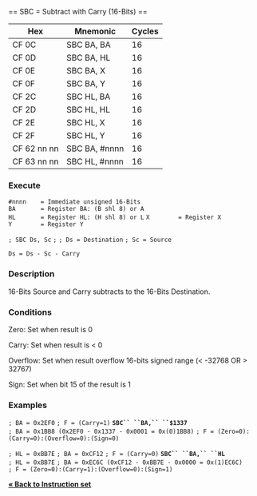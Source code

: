\== SBC = Subtract with Carry (16-Bits) ==

| Hex         | Mnemonic       | Cycles |
| ----------- | -------------- | ------ |
| CF 0C       | SBC BA, BA     | 16     |
| CF 0D       | SBC BA, HL     | 16     |
| CF 0E       | SBC BA, X      | 16     |
| CF 0F       | SBC BA, Y      | 16     |
| CF 2C       | SBC HL, BA     | 16     |
| CF 2D       | SBC HL, HL     | 16     |
| CF 2E       | SBC HL, X      | 16     |
| CF 2F       | SBC HL, Y      | 16     |
| CF 62 nn nn | SBC BA, \#nnnn | 16     |
| CF 63 nn nn | SBC HL, \#nnnn | 16     |

### Execute

`#nnnn    = Immediate unsigned 16-Bits`
`BA       = Register BA: (B shl 8) or A`
`HL       = Register HL: (H shl 8) or L`
`X        = Register X`
`Y        = Register Y`

`; SBC Ds, Sc`
`;`
`; Ds = Destination`
`; Sc = Source`

`Ds = Ds - Sc - Carry`

### Description

16-Bits Source and Carry subtracts to the 16-Bits Destination.

### Conditions

Zero: Set when result is 0

Carry: Set when result is \< 0

Overflow: Set when result overflow 16-bits signed range (\< -32768 OR \>
32767)

Sign: Set when bit 15 of the result is 1

### Examples

`; BA = 0x2EF0`
`; F = (Carry=1)`
**`SBC`` ``BA,`` ``$1337`**
`; BA = 0x1BB8 (0x2EF0 - 0x1337 - 0x0001 = 0x(0)1BB8)`
`; F = (Zero=0):(Carry=0):(Overflow=0):(Sign=0)`

`; HL = 0xBB7E`
`; BA = 0xCF12`
`; F = (Carry=0)`
**`SBC`` ``BA,`` ``HL`**
`; HL = 0xBB7E`
`; BA = 0xEC6C (0xCF12 - 0xBB7E - 0x0000 = 0x(1)EC6C)`
`; F = (Zero=0):(Carry=1):(Overflow=0):(Sign=1)`

[**« Back to Instruction set**](PM_InstructionList.md "wikilink")